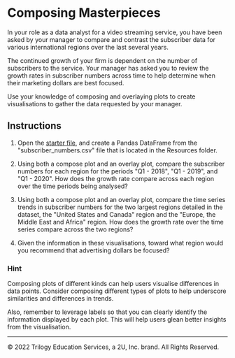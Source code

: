 # Composing Masterpieces

In your role as a data analyst for a video streaming service, you have been asked by your manager to compare and contrast the subscriber data for various international regions over the last several years.

The continued growth of your firm is dependent on the number of subscribers to the service. Your manager has asked you to review the growth rates in subscriber numbers across time to help determine when their marketing dollars are best focused.

Use your knowledge of composing and overlaying plots to create visualisations to gather the data requested by your manager.

## Instructions

1. Open the [starter file](Unsolved/composing_masterpieces.ipynb), and create a Pandas DataFrame from the "subscriber_numbers.csv" file that is located in the Resources folder.

2. Using both a compose plot and an overlay plot, compare the subscriber numbers for each region for the periods "Q1 - 2018", "Q1 - 2019", and "Q1 - 2020".  How does the growth rate compare across each region over the time periods being analysed?

3. Using both a compose plot and an overlay plot, compare the time series trends in subscriber numbers for the two largest regions detailed in the dataset, the "United States and Canada" region and the "Europe, the Middle East and Africa" region. How does the growth rate over the time series compare across the two regions?

4. Given the information in these visualisations, toward what region would you recommend that advertising dollars be focused?

### Hint

Composing plots of different kinds can help users visualise differences in data points. Consider composing different types of plots to help underscore similarities and differences in trends.

Also, remember to leverage labels so that you can clearly identify the information displayed by each plot. This will help users glean better insights from the visualisation.

---

© 2022 Trilogy Education Services, a 2U, Inc. brand. All Rights Reserved.
